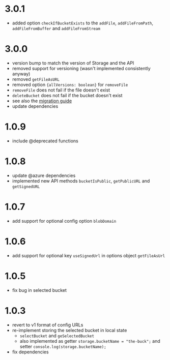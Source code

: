 # 3.0.1
- added option `checkIfBucketExists` to the `addFile`, `addFileFromPath`, `addFileFromBuffer` and `addFileFromStream`

# 3.0.0
- version bump to match the version of Storage and the API
- removed support for versioning (wasn't implemented consistently anyway)
- removed `getFileAsURL`
- removed option `{allVersions: boolean}` for `removeFile`
- `removeFile` does not fail if the file doesn't exist
- `deleteBucket` does not fail if the bucket doesn't exist
- see also the [migration guide](https://github.com/tweedegolf/storage-abstraction/blob/master/migration_to_api3.0.md)
- update dependencies

# 1.0.9
- include @deprecated functions

# 1.0.8
- update @azure dependencies
- implemented new API methods `bucketIsPublic`, `getPublicURL` and `getSignedURL`

# 1.0.7
- add support for optional config option `blobDomain`

# 1.0.6
- add support for optional key `useSignedUrl` in options object `getFileAsUrl`

# 1.0.5
- fix bug in selected bucket

# 1.0.3
- revert to v1 format of config URLs
- re-implement storing the selected bucket in local state
  - `selectBucket` and `geSelectedBucket`
  - also implemented as getter
    `storage.bucketName = "the-buck";` and setter `console.log(storage.bucketName);`
- fix dependencies
